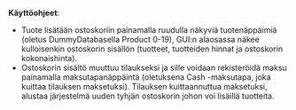 **Käyttöohjeet**:

- Tuote lisätään ostoskoriin painamalla ruudulla näkyviä tuotenäppäimiä (oletus DummyDatabasella Product 0-19), GUI:n alaosassa näkee kulloisenkin ostoskorin sisällön (tuotteet, tuotteiden hinnat ja ostoskorin kokonaishinta).
- Ostoskorin sisältö muuttuu tilaukseksi ja sille voidaan rekisteröidä maksu painamalla maksutapanäppäintä (oletuksena Cash -maksutapa, joka kuittaa tilauksen maksetuksi). Tilauksen kuittaannuttua maksetuksi, alustaa järjestelmä uuden tyhjän ostoskorin johon voi lisäillä tuotteita.
